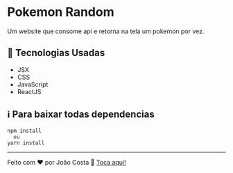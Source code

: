 # Pokemon Random
Um website que consome api e retorna na tela um pokemon por vez.
## 🚀 Tecnologias Usadas
- JSX
- CSS 
- JavaScript 
- ReactJS
## ℹ️ Para baixar todas dependencias
~~~ 
npm install
  ou
yarn install
~~~

---

Feito com ♥ por João Costa :wave: [Toca aqui!](https://www.linkedin.com/in/joaosc17/)